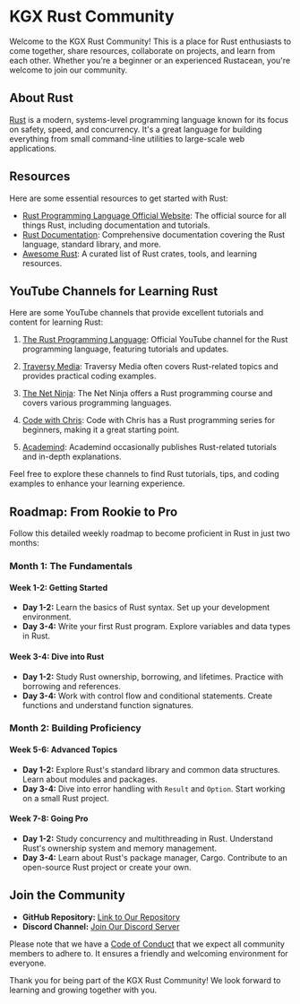 # KGX Rust Community

Welcome to the KGX Rust Community! This is a place for Rust enthusiasts to come together, share resources, collaborate on projects, and learn from each other. Whether you're a beginner or an experienced Rustacean, you're welcome to join our community.

## About Rust

[Rust](https://www.rust-lang.org/) is a modern, systems-level programming language known for its focus on safety, speed, and concurrency. It's a great language for building everything from small command-line utilities to large-scale web applications.

## Resources

Here are some essential resources to get started with Rust:

- [Rust Programming Language Official Website](https://www.rust-lang.org/): The official source for all things Rust, including documentation and tutorials.
- [Rust Documentation](https://doc.rust-lang.org/): Comprehensive documentation covering the Rust language, standard library, and more.
- [Awesome Rust](https://github.com/rust-unofficial/awesome-rust): A curated list of Rust crates, tools, and learning resources.

## YouTube Channels for Learning Rust

Here are some YouTube channels that provide excellent tutorials and content for learning Rust:

1. [The Rust Programming Language](https://www.youtube.com/c/TheRustProgrammingLanguage): Official YouTube channel for the Rust programming language, featuring tutorials and updates.

2. [Traversy Media](https://www.youtube.com/c/TraversyMedia): Traversy Media often covers Rust-related topics and provides practical coding examples.

3. [The Net Ninja](https://www.youtube.com/c/TheNetNinja): The Net Ninja offers a Rust programming course and covers various programming languages.

4. [Code with Chris](https://www.youtube.com/c/CodeWithChris): Code with Chris has a Rust programming series for beginners, making it a great starting point.

5. [Academind](https://www.youtube.com/c/Academind): Academind occasionally publishes Rust-related tutorials and in-depth explanations.

Feel free to explore these channels to find Rust tutorials, tips, and coding examples to enhance your learning experience.

## Roadmap: From Rookie to Pro

Follow this detailed weekly roadmap to become proficient in Rust in just two months:

### Month 1: The Fundamentals

#### Week 1-2: Getting Started

- **Day 1-2:**
   Learn the basics of Rust syntax.
  Set up your development environment.
- **Day 3-4:**
  Write your first Rust program.
  Explore variables and data types in Rust.

#### Week 3-4: Dive into Rust

- **Day 1-2:**
  Study Rust ownership, borrowing, and lifetimes.
  Practice with borrowing and references.
- **Day 3-4:**
  Work with control flow and conditional statements.
  Create functions and understand function signatures.

### Month 2: Building Proficiency

#### Week 5-6: Advanced Topics

- **Day 1-2:**
  Explore Rust's standard library and common data structures.
  Learn about modules and packages.
- **Day 3-4:**
  Dive into error handling with `Result` and `Option`.
  Start working on a small Rust project.

#### Week 7-8: Going Pro

- **Day 1-2:**
  Study concurrency and multithreading in Rust.
  Understand Rust's ownership system and memory management.
- **Day 3-4:**
  Learn about Rust's package manager, Cargo.
  Contribute to an open-source Rust project or create your own.

## Join the Community

- **GitHub Repository:** [Link to Our Repository](link-to-repo)
- **Discord Channel:** [Join Our Discord Server](link-to-discord)



Please note that we have a [Code of Conduct](CODE_OF_CONDUCT.md) that we expect all community members to adhere to. It ensures a friendly and welcoming environment for everyone.

Thank you for being part of the KGX Rust Community! We look forward to learning and growing together with you.

